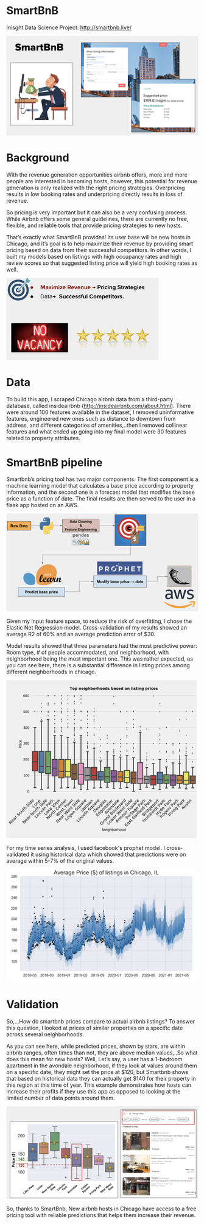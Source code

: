 # SmartBnB
Inisght Data Science Project: http://smartbnb.live/

![](ReadMe_Images/SmartBnB_Web.png)

# Background
With the revenue generation opportunities airbnb offers, more and more people are interested in becoming hosts,
however, this potential for revenue generation is only realized with the right pricing strategies. Overpricing results in low booking rates and underpricing directly results in loss of revenue.

So pricing is very important but it can also be a very confusing process.
While Airbnb offers some general guidelines, there are currently no free, flexible, and reliable tools that provide pricing strategies to new hosts.

That’s exactly what SmartBnB provides!
Its user base will be new hosts in Chicago, and it’s goal is to help maximize their revenue by providing smart pricing based on data from their successful competitors.
In other words, I built my models based on listings with high occupancy rates and high review scores so that suggested listing price will yield high booking rates as well.

<img src="/ReadMe_Images/Successful_competitors.png" width=400>

# Data
To build this app, I scraped Chicago airbnb data from a third-party database, called insideairbnb (http://insideairbnb.com/about.html). There were around 100 features available in the dataset, I removed uninformative features, engineered new ones such as distance to downtown from address, and different categories of amenities,..then I removed collinear features and what ended up going into my final model were 30 features related to property attributes.

# SmartBnB pipeline

Smartbnb’s pricing tool has two major components.
The first component is a machine learning model that calculates a base price according to property information, 
and the second one is a forecast model that modifies the base price as a function of date. 
The final results are then served to the user in a flask app hosted on an AWS.

![](ReadMe_Images/SmartBnB_Pipeline.png)

Given my input feature space, to reduce the risk of overfitting, I chose the Elastic Net Regression model. Cross-validation of my results showed an average R2 of 60% and an average prediction error of $30.

Model results showed that three parameters had the most predictive power: Room type, # of people accommodated, and neighborhood, with neighborhood being the most important one.
This was rather expected, as you can see here, there is a substantial difference in listing prices among different neighborhoods in chicago.

<img src="/ReadMe_Images/Neighborhood.png" width=500>


For my time series analysis, I used facebook's prophet model. I cross-validated it using historical data which showed that predictions were on average within 5-7% of the original values.

<img src="/ReadMe_Images/Price_Chicago_Time_Series.png" width=500>

# Validation

So,...How do smartbnb prices compare to actual airbnb listings? To answer this question, I looked at prices of similar properties on a specific date across several neighborhoods.

As you can see here, while predicted prices, shown by stars, are within airbnb ranges, often times than not, they are above median values,..So what does this mean for new hosts?
Well, Let’s say, a user has a 1-bedroom apartment in the avondale neighborhood, if they look at values around them on a specific date, they might set the price at $120, but Smartbnb shows that based on historical data they can actually get $140 for their property in this region at this time of year. This example demonstrates how hosts can increase their profits if they use this app as opposed to looking at the limited number of data points around them.


<img src="/ReadMe_Images/Validation.png" width=700>

So, thanks to SmartBnb, New airbnb hosts in Chicago have access to a free pricing tool with reliable predictions that helps them increase their revenue.
